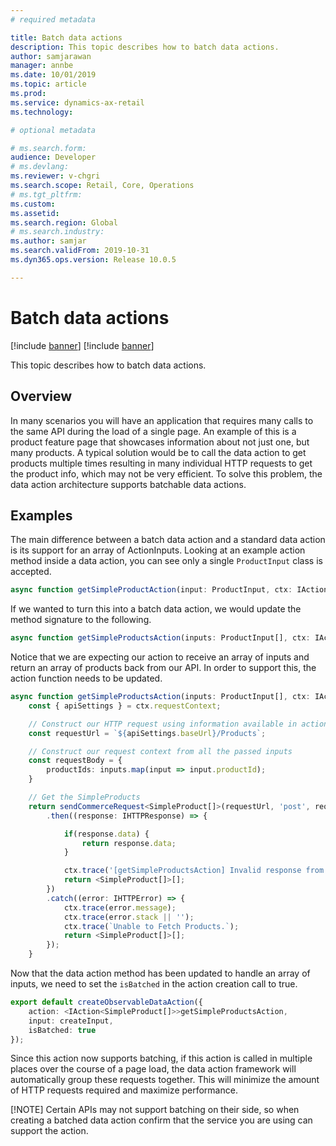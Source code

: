 ```yaml
---
# required metadata

title: Batch data actions
description: This topic describes how to batch data actions.
author: samjarawan
manager: annbe
ms.date: 10/01/2019
ms.topic: article
ms.prod: 
ms.service: dynamics-ax-retail
ms.technology: 

# optional metadata

# ms.search.form: 
audience: Developer
# ms.devlang: 
ms.reviewer: v-chgri
ms.search.scope: Retail, Core, Operations
# ms.tgt_pltfrm: 
ms.custom: 
ms.assetid: 
ms.search.region: Global
# ms.search.industry: 
ms.author: samjar
ms.search.validFrom: 2019-10-31
ms.dyn365.ops.version: Release 10.0.5

---
```

# Batch data actions

[!include [banner](../includes/preview-banner.md)]
[!include [banner](../includes/banner.md)]

This topic describes how to batch data actions.

## Overview

In many scenarios you will have an application that requires many calls to the same API during the load of a single page. An example of this is a product feature page that showcases information about not just one, but many products. A typical solution would be to call the data action to get products multiple times resulting in many individual HTTP requests to get the product info, which may not be very efficient. To solve this problem, the data action architecture supports batchable data actions.

## Examples

The main difference between a batch data action and a standard data action is its support for an array of ActionInputs. Looking at an example action method inside a data action, you can see only a single `ProductInput` class is accepted.

```typescript
async function getSimpleProductAction(input: ProductInput, ctx: IActionContext): Promise<SimpleProduct>
```

If we wanted to turn this into a batch data action, we would update the method signature to the following.

```typescript
async function getSimpleProductsAction(inputs: ProductInput[], ctx: IActionContext): Promise<SimpleProduct[]>
```

Notice that we are expecting our action to receive an array of inputs and return an array of products back from our API. In order to support this, the action function needs to be updated.

```typescript
async function getSimpleProductsAction(inputs: ProductInput[], ctx: IActionContext): Promise<SimpleProduct[]> {
    const { apiSettings } = ctx.requestContext;

    // Construct our HTTP request using information available in actionContext (ctx), and our Action Input (input)
    const requestUrl = `${apiSettings.baseUrl}/Products`;

    // Construct our request context from all the passed inputs
    const requestBody = {
        productIds: inputs.map(input => input.productId);
    }

    // Get the SimpleProducts
    return sendCommerceRequest<SimpleProduct[]>(requestUrl, 'post', requestBody})
        .then((response: IHTTPResponse) => {

            if(response.data) {
                return response.data;
            }

            ctx.trace('[getSimpleProductsAction] Invalid response from server');
            return <SimpleProduct[]>[];
        })
        .catch((error: IHTTPError) => {
            ctx.trace(error.message);
            ctx.trace(error.stack || '');
            ctx.trace(`Unable to Fetch Products.`);
            return <SimpleProduct[]>[];
        });
    }
```

Now that the data action method has been updated to handle an array of inputs, we need to set the `isBatched` in the action creation call to true.

```typescript
export default createObservableDataAction({
    action: <IAction<SimpleProduct[]>>getSimpleProductsAction,
    input: createInput,
    isBatched: true
});
```

Since this action now supports batching, if this action is called in multiple places over the course of a page load, the data action framework will automatically group these requests together. This will minimize the amount of HTTP requests required and maximize performance.

[!NOTE]
Certain APIs may not support batching on their side, so when creating a batched data action confirm that the service you are using can support the action.

